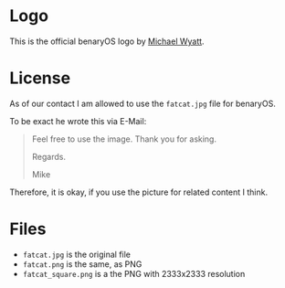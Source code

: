 # Logo

This is the official benaryOS logo by [Michael
Wyatt](http://mgwyatt.blogspot.ca/).

# License

As of our contact I am allowed to use the `fatcat.jpg` file for benaryOS.

To be exact he wrote this via E-Mail:

> Feel free to use the image. Thank you for asking.
> 
> Regards.
> 
> Mike

Therefore, it is okay, if you use the picture for related content I think.

# Files

* `fatcat.jpg` is the original file
* `fatcat.png` is the same, as PNG
* `fatcat_square.png` is a the PNG with 2333x2333 resolution

